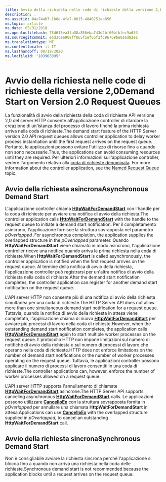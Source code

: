 ```yaml
---
title: Avvio della richiesta nelle code di richieste della versione 2,0
description: .
ms.assetid: 84a744b7-1b0e-4fa7-8015-4840251aa856
ms.topic: article
ms.date: 05/31/2018
ms.openlocfilehash: 78d618ea3fa38a856eba743d2bf60bfbfec9a633
ms.sourcegitcommit: ebd3ce6908ff865f1ef66f2fc96769be0aad82e1
ms.translationtype: MT
ms.contentlocale: it-IT
ms.lasthandoff: 08/19/2020
ms.locfileid: "103963095"
---
```

# <a name="demand-start-on-version-20-request-queues"></a><span data-ttu-id="15fcc-103">Avvio della richiesta nelle code di richieste della versione 2,0</span><span class="sxs-lookup"><span data-stu-id="15fcc-103">Demand Start on Version 2.0 Request Queues</span></span>

<span data-ttu-id="15fcc-104">La funzionalità di avvio della richiesta della coda di richieste API versione 2,0 del server HTTP consente all'applicazione controller di ritardare la creazione di un'istanza del processo di lavoro finché la prima richiesta arriva nella coda di richieste.</span><span class="sxs-lookup"><span data-stu-id="15fcc-104">The demand start feature of the HTTP Server version 2.0 API request queues allows controller application to delay worker process instantiation until the first request arrives on the request queue.</span></span> <span data-ttu-id="15fcc-105">Pertanto, le applicazioni possono evitare l'utilizzo di risorse fino a quando non sono necessarie.</span><span class="sxs-lookup"><span data-stu-id="15fcc-105">Thus, the applications can avoid consuming resources until they are required.</span></span> <span data-ttu-id="15fcc-106">Per ulteriori informazioni sull'applicazione controller, vedere l'argomento relativo alla [coda di richieste denominata](named-request-queue.md) .</span><span class="sxs-lookup"><span data-stu-id="15fcc-106">For more information about the controller application, see the [Named Request Queue](named-request-queue.md) topic.</span></span>

## <a name="asynchronous-demand-start"></a><span data-ttu-id="15fcc-107">Avvio della richiesta asincrona</span><span class="sxs-lookup"><span data-stu-id="15fcc-107">Asynchronous Demand Start</span></span>

<span data-ttu-id="15fcc-108">L'applicazione controller chiama [**HttpWaitForDemandStart**](/windows/desktop/api/Http/nf-http-httpwaitfordemandstart) con l'handle per la coda di richieste per avviare una notifica di avvio della richiesta.</span><span class="sxs-lookup"><span data-stu-id="15fcc-108">The controller application calls [**HttpWaitForDemandStart**](/windows/desktop/api/Http/nf-http-httpwaitfordemandstart) with the handle to the request queue to initiate a demand start notification.</span></span> <span data-ttu-id="15fcc-109">Per il completamento asincrono, l'applicazione fornisce la struttura sovrapposta nel parametro *pOverlapped* .</span><span class="sxs-lookup"><span data-stu-id="15fcc-109">For asynchronous completion, the application supplies the overlapped structure in the *pOverlapped* parameter.</span></span> <span data-ttu-id="15fcc-110">Quando **HttpWaitForDemandStart** viene chiamato in modo asincrono, l'applicazione controller riceve una notifica quando arriva la prima richiesta nella coda di richieste.</span><span class="sxs-lookup"><span data-stu-id="15fcc-110">When **HttpWaitForDemandStart** is called asynchronously, the controller application is notified when the first request arrives on the request queue.</span></span> <span data-ttu-id="15fcc-111">Al termine della notifica di avvio della richiesta, l'applicazione controller può registrarsi per un'altra notifica di avvio della richiesta nella coda di richieste.</span><span class="sxs-lookup"><span data-stu-id="15fcc-111">After the demand start notification completes, the controller application can register for another demand start notification on the request queue.</span></span>

<span data-ttu-id="15fcc-112">L'API server HTTP non consente più di una notifica di avvio della richiesta simultanea per una coda di richieste.</span><span class="sxs-lookup"><span data-stu-id="15fcc-112">The HTTP Server API does not allow more than one simultaneous demand start notification for a request queue.</span></span> <span data-ttu-id="15fcc-113">Tuttavia, quando la notifica di avvio della richiesta in attesa viene completata, l'applicazione chiama di nuovo [**HttpWaitForDemandStart**](/windows/desktop/api/Http/nf-http-httpwaitfordemandstart) per avviare più processi di lavoro nella coda di richieste.</span><span class="sxs-lookup"><span data-stu-id="15fcc-113">However, when the outstanding demand start notification completes, the application calls [**HttpWaitForDemandStart**](/windows/desktop/api/Http/nf-http-httpwaitfordemandstart) again to start multiple worker processes on the request queue.</span></span> <span data-ttu-id="15fcc-114">Il protocollo HTTP non impone limitazioni sul numero di notifiche di avvio della richiesta o sul numero di processi di lavoro che operano nella coda di richieste.</span><span class="sxs-lookup"><span data-stu-id="15fcc-114">HTTP does not enforce limitations on the number of demand start notifications or the number of worker processes operating on the request queue.</span></span> <span data-ttu-id="15fcc-115">Tuttavia, le applicazioni controller possono applicare il numero di processi di lavoro consentiti in una coda di richieste.</span><span class="sxs-lookup"><span data-stu-id="15fcc-115">The controller applications can, however, enforce the number of worker processes allowed on a request queue.</span></span>

<span data-ttu-id="15fcc-116">L'API server HTTP supporta l'annullamento di chiamate [**HttpWaitForDemandStart**](/windows/desktop/api/Http/nf-http-httpwaitfordemandstart) asincrone.</span><span class="sxs-lookup"><span data-stu-id="15fcc-116">The HTTP Server API supports canceling asynchronous [**HttpWaitForDemandStart**](/windows/desktop/api/Http/nf-http-httpwaitfordemandstart) calls.</span></span> <span data-ttu-id="15fcc-117">Le applicazioni possono utilizzare [**CancelIoEx**](/windows/desktop/FileIO/cancelioex-func) con la struttura sovrapposta fornita in *pOverlapped* per annullare una chiamata **HttpWaitForDemandStart** in attesa.</span><span class="sxs-lookup"><span data-stu-id="15fcc-117">Applications can use [**CancelIoEx**](/windows/desktop/FileIO/cancelioex-func) with the overlapped structure supplied in *pOverlapped*, to cancel an outstanding **HttpWaitForDemandStart** call.</span></span>

## <a name="synchronous-demand-start"></a><span data-ttu-id="15fcc-118">Avvio della richiesta sincrona</span><span class="sxs-lookup"><span data-stu-id="15fcc-118">Synchronous Demand Start</span></span>

<span data-ttu-id="15fcc-119">Non è consigliabile avviare la richiesta sincrona perché l'applicazione si blocca fino a quando non arriva una richiesta nella coda delle richieste.</span><span class="sxs-lookup"><span data-stu-id="15fcc-119">Synchronous demand start is not recommended because the application blocks until a request arrives on the request queue.</span></span>

 

 